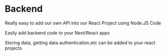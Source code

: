 # Backend

Really easy to add our own API into our React Project using Node.JS Code

Easily add backend code to your Next/React apps

Storing data, getting data authentication,etc can be added to your react projects